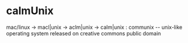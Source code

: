 # calmUnix
mac/linux -> macl|unix -> aclm|unix -> calm|unix : communix -- unix-like operating system released on creative commons public domain
